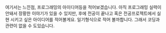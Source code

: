 여기서는 느낀점, 프로그래밍의 아이디어등을 적어보겠습니다.
아직 프로그래밍 실력이 안돼서 장황한 이야기가 있을 수 있지만, 후에 전공이 끝나고 혹은 전공프로젝트에서 실현 시키고 싶은 아이디어를 적어볼게요.
일기형식으로 적어 볼까합니다. 그래서 코딩과 관련이 없을 수 도있습니다.
